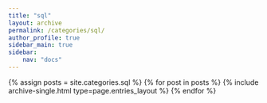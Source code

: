 ```yaml
---
title: "sql"
layout: archive
permalink: /categories/sql/
author_profile: true
sidebar_main: true
sidebar:
    nav: "docs"
---
```


{% assign posts = site.categories.sql %}
{% for post in posts %} {% include archive-single.html type=page.entries_layout %} {% endfor %}